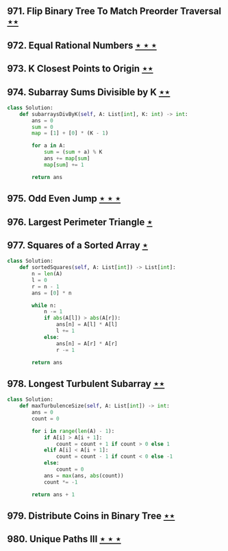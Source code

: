 ## 971. Flip Binary Tree To Match Preorder Traversal [$\star\star$](https://leetcode.com/problems/flip-binary-tree-to-match-preorder-traversal)

## 972. Equal Rational Numbers [$\star\star\star$](https://leetcode.com/problems/equal-rational-numbers)

## 973. K Closest Points to Origin [$\star\star$](https://leetcode.com/problems/k-closest-points-to-origin)

## 974. Subarray Sums Divisible by K [$\star\star$](https://leetcode.com/problems/subarray-sums-divisible-by-k)

```python
class Solution:
    def subarraysDivByK(self, A: List[int], K: int) -> int:
        ans = 0
        sum = 0
        map = [1] + [0] * (K - 1)

        for a in A:
            sum = (sum + a) % K
            ans += map[sum]
            map[sum] += 1

        return ans
```

## 975. Odd Even Jump [$\star\star\star$](https://leetcode.com/problems/odd-even-jump)

## 976. Largest Perimeter Triangle [$\star$](https://leetcode.com/problems/largest-perimeter-triangle)

## 977. Squares of a Sorted Array [$\star$](https://leetcode.com/problems/squares-of-a-sorted-array)

```python
class Solution:
    def sortedSquares(self, A: List[int]) -> List[int]:
        n = len(A)
        l = 0
        r = n - 1
        ans = [0] * n

        while n:
            n -= 1
            if abs(A[l]) > abs(A[r]):
                ans[n] = A[l] * A[l]
                l += 1
            else:
                ans[n] = A[r] * A[r]
                r -= 1

        return ans
```

## 978. Longest Turbulent Subarray [$\star\star$](https://leetcode.com/problems/longest-turbulent-subarray)

```python
class Solution:
    def maxTurbulenceSize(self, A: List[int]) -> int:
        ans = 0
        count = 0

        for i in range(len(A) - 1):
            if A[i] > A[i + 1]:
                count = count + 1 if count > 0 else 1
            elif A[i] < A[i + 1]:
                count = count - 1 if count < 0 else -1
            else:
                count = 0
            ans = max(ans, abs(count))
            count *= -1

        return ans + 1
```

## 979. Distribute Coins in Binary Tree [$\star\star$](https://leetcode.com/problems/distribute-coins-in-binary-tree)

## 980. Unique Paths III [$\star\star\star$](https://leetcode.com/problems/unique-paths-iii)
